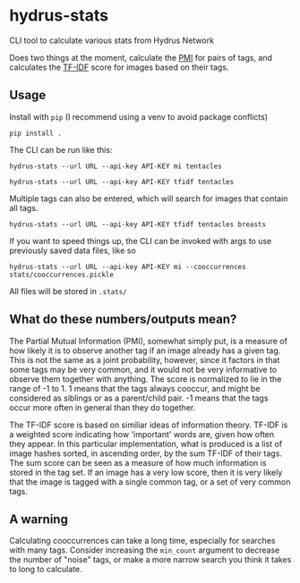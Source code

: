 # hydrus-stats
CLI tool to calculate various stats from Hydrus Network

Does two things at the moment, calculate the [PMI](https://en.wikipedia.org/wiki/Pointwise_mutual_information) for pairs of tags, and calculates the [TF-IDF](https://en.wikipedia.org/wiki/Tf%E2%80%93idf) score for images based on their tags.

## Usage

Install with `pip` (I recommend using a venv to avoid package conflicts)

`pip install .`

The CLI can be run like this:

`hydrus-stats --url URL --api-key API-KEY mi tentacles`

`hydrus-stats --url URL --api-key API-KEY tfidf tentacles`

Multiple tags can also be entered, which will search for images that contain all tags.

`hydrus-stats --url URL --api-key API-KEY tfidf tentacles breasts`

If you want to speed things up, the CLI can be invoked with args to use previously saved data files, like so

`hydrus-stats --url URL --api-key API-KEY mi --cooccurrences stats/cooccurrences.pickle`

All files will be stored in `.stats/`

## What do these numbers/outputs mean?

The Partial Mutual Information (PMI), somewhat simply put, is a measure of how likely it is to observe another tag if an image already has a given tag.
This is not the same as a joint probability, however, since it factors in that some tags may be very common, and it would not be very informative to observe
them together with anything. The score is normalized to lie in the range of -1 to 1. 1 means that the tags always cooccur, and might be considered as siblings or as a parent/child pair. -1 means that the tags occur more often in general than they do together. 

The TF-IDF score is based on similiar ideas of information theory. TF-IDF is a weighted score indicating how 'important' words are, given how often they appear.
In this particular implementation, what is produced is a list of image hashes sorted, in ascending order, by the sum 
TF-IDF of their tags. The sum score can be seen as a measure of how much information is stored in the tag set. If an image has a very low score, then it is
very likely that the image is tagged with a single common tag, or a set of very common tags.

## A warning

Calculating cooccurrences can take a long time, especially for searches with many tags. Consider increasing the `min_count` argument to decrease the number of "noise" tags, or make a more narrow search you think it takes to long to calculate.
